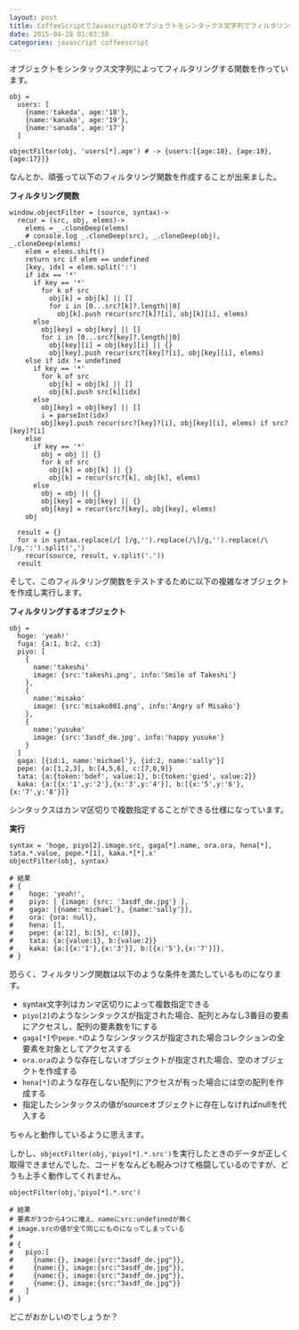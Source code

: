 ```yaml
---
layout: post
title: CoffeeScriptでJavascriptのオブジェクトをシンタックス文字列でフィルタリングする
date: 2015-04-28 01:03:50
categories: javascript coffeescript
---
```

<p>オブジェクトをシンタックス文字列によってフィルタリングする関数を作っています。</p>

<pre><code>obj =
  users: [
    {name:'takeda', age:'18'},
    {name:'kanako', age:'19'},
    {name:'sanada', age:'17'}
  ]

objectFilter(obj, 'users[*].age') # -&gt; {users:[{age:18}, {age:19}, {age:17}]}
</code></pre>

<p>なんとか、頑張って以下のフィルタリング関数を作成することが出来ました。</p>

<p><strong>フィルタリング関数</strong></p>

<pre><code>window.objectFilter = (source, syntax)-&gt;
  recur = (src, obj, elems)-&gt;
    elems = _.cloneDeep(elems)
    # console.log _.cloneDeep(src), _.cloneDeep(obj), _.cloneDeep(elems)
    elem = elems.shift()
    return src if elem == undefined
    [key, idx] = elem.split(':')
    if idx == '*'
      if key == '*'
        for k of src
          obj[k] = obj[k] || []
          for i in [0...src?[k]?.length||0]
            obj[k].push recur(src?[k]?[i], obj[k][i], elems)
      else
        obj[key] = obj[key] || []
        for i in [0...src?[key]?.length||0]
          obj[key][i] = obj[key][i] || {}
          obj[key].push recur(src?[key]?[i], obj[key][i], elems)
    else if idx != undefined
      if key == '*'
        for k of src
          obj[k] = obj[k] || []
          obj[k].push src[k][idx]
      else
        obj[key] = obj[key] || []
        i = parseInt(idx)
        obj[key].push recur(src?[key]?[i], obj[key][i], elems) if src?[key]?[i]
    else
      if key == '*'
        obj = obj || {}
        for k of src
          obj[k] = obj[k] || {}
          obj[k] = recur(src?[k], obj[k], elems)
      else
        obj = obj || {}
        obj[key] = obj[key] || {}
        obj[key] = recur(src?[key], obj[key], elems)
    obj

  result = {}
  for v in syntax.replace(/[ ]/g,'').replace(/\]/g,'').replace(/\[/g,':').split(',')
    recur(source, result, v.split('.'))
  result
</code></pre>

<p>そして、このフィルタリング関数をテストするために以下の複雑なオブジェクトを作成し実行します。</p>

<p><strong>フィルタリングするオブジェクト</strong></p>

<pre><code>obj =
  hoge: 'yeah!'
  fuga: {a:1, b:2, c:3}
  piyo: [
    {
      name:'takeshi'
      image: {src:'takeshi.png', info:'Smile of Takeshi'}
    },
    {
      name:'misako'
      image: {src:'misako001.png', info:'Angry of Misako'}
    },
    {
      name:'yusuke'
      image: {src:'3asdf_de.jpg', info:'happy yusuke'}
    }
  ]
  gaga: [{id:1, name:'michael'}, {id:2, name:'sally'}]
  pepe: {a:[1,2,3], b:[4,5,6], c:[7,8,9]}
  tata: {a:{token:'bdef', value:1}, b:{token:'gied', value:2}}
  kaka: {a:[{x:'1',y:'2'},{x:'3',y:'4'}], b:[{x:'5',y:'6'},{x:'7',y:'8'}]}
</code></pre>

<p>シンタックスはカンマ区切りで複数指定することができる仕様になっています。</p>

<p><strong>実行</strong></p>

<pre><code>syntax = 'hoge, piyo[2].image.src, gaga[*].name, ora.ora, hena[*], tata.*.value, pepe.*[1], kaka.*[*].x'
objectFilter(obj, syntax)

# 結果
# {
#    hoge: 'yeah!',
#    piyo: [ {image: {src: '3asdf_de.jpg'} ],
#    gaga: [{name:'michael'}, {name:'sally'}],
#    ora: {ora: null},
#    hena: [],
#    pepe: {a:[2], b:[5], c:[8]},
#    tata: {a:{value:1}, b:{value:2}}
#    kaka: {a:[{x:'1'},{x:'3'}], b:[{x:'5'},{x:'7'}]},
# }
</code></pre>

<p>恐らく、フィルタリング関数は以下のような条件を満たしているものになります。</p>

<ul>
<li>syntax文字列はカンマ区切りによって複数指定できる</li>
<li><code>piyo[2]</code>のようなシンタックスが指定された場合、配列とみなし3番目の要素にアクセスし、配列の要素数を1にする</li>
<li><code>gaga[*]</code>や<code>pepe.*</code>のようなシンタックスが指定された場合コレクションの全要素を対象としてアクセスする</li>
<li><code>ora.ora</code>のような存在しないオブジェクトが指定された場合、空のオブジェクトを作成する</li>
<li><code>hena[*]</code>のような存在しない配列にアクセスが有った場合には空の配列を作成する</li>
<li>指定したシンタックスの値がsourceオブジェクトに存在しなければnullを代入する</li>
</ul>

<p>ちゃんと動作しているように思えます。</p>

<p>しかし、<code>objectFilter(obj,'piyo[*].*.src')</code>を実行したときのデータが正しく取得できませんでした、コードをなんども睨みつけて格闘しているのですが、どうも上手く動作してくれません。</p>

<pre><code>objectFilter(obj,'piyo[*].*.src')

# 結果
# 要素が3つから4つに増え、nameにsrc:undefinedが無く
# image.srcの値が全て同じにものになってしまっている
#
# {
#   piyo:[
#     {name:{}, image:{src:"3asdf_de.jpg"}},
#     {name:{}, image:{src:"3asdf_de.jpg"}},
#     {name:{}, image:{src:"3asdf_de.jpg"}},
#     {name:{}, image:{src:"3asdf_de.jpg"}}
#   ]
# }
</code></pre>

<p>どこがおかしいのでしょうか？</p>
